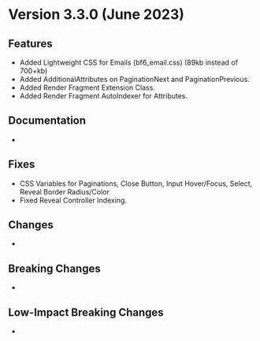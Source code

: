 # Version 3.3.0 (June 2023)
## Features
- Added Lightweight CSS for Emails (bf6_email.css) (89kb instead of 700+kb)
- Added AdditionalAttributes on PaginationNext and PaginationPrevious.
- Added Render Fragment Extension Class.
- Added Render Fragment AutoIndexer for Attributes.

## Documentation
- 

## Fixes
- CSS Variables for Paginations, Close Button, Input Hover/Focus, Select, Reveal Border Radius/Color
- Fixed Reveal Controller Indexing.

## Changes
- 

## Breaking Changes
- 

## Low-Impact Breaking Changes
- 
